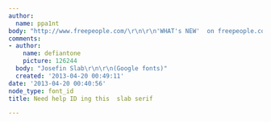 ```yaml
---
author:
  name: ppa1nt
body: "http://www.freepeople.com/\r\n\r\n'WHAT's NEW'  on freepeople.com"
comments:
- author:
    name: defiantone
    picture: 126244
  body: "Josefin Slab\r\n\r\n(Google fonts)"
  created: '2013-04-20 00:49:11'
date: '2013-04-20 00:40:56'
node_type: font_id
title: Need help ID ing this  slab serif

---
```

